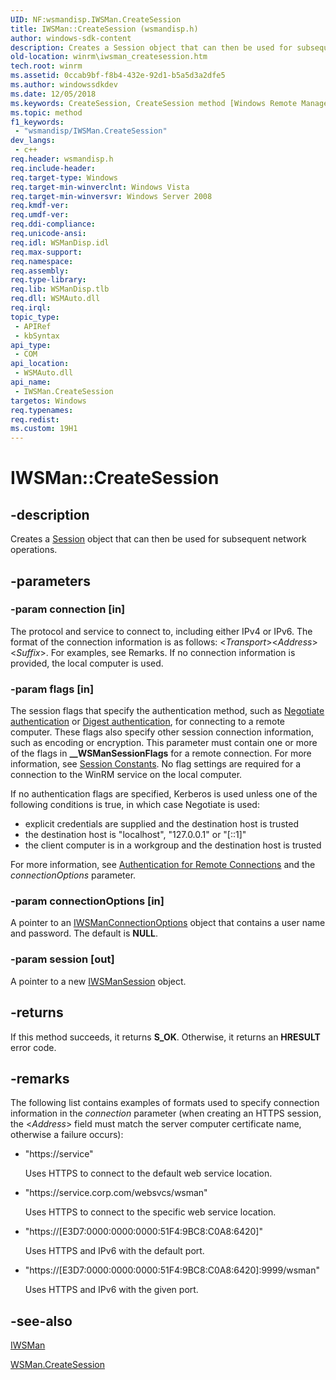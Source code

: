```yaml
---
UID: NF:wsmandisp.IWSMan.CreateSession
title: IWSMan::CreateSession (wsmandisp.h)
author: windows-sdk-content
description: Creates a Session object that can then be used for subsequent network operations.
old-location: winrm\iwsman_createsession.htm
tech.root: winrm
ms.assetid: 0ccab9bf-f8b4-432e-92d1-b5a5d3a2dfe5
ms.author: windowssdkdev
ms.date: 12/05/2018
ms.keywords: CreateSession, CreateSession method [Windows Remote Management], CreateSession method [Windows Remote Management],IWSMan interface, IWSMan interface [Windows Remote Management],CreateSession method, IWSMan.CreateSession, IWSMan::CreateSession, winrm.iwsman_createsession, wsmandisp/IWSMan::CreateSession
ms.topic: method
f1_keywords: 
 - "wsmandisp/IWSMan.CreateSession"
dev_langs:
 - c++
req.header: wsmandisp.h
req.include-header: 
req.target-type: Windows
req.target-min-winverclnt: Windows Vista
req.target-min-winversvr: Windows Server 2008
req.kmdf-ver: 
req.umdf-ver: 
req.ddi-compliance: 
req.unicode-ansi: 
req.idl: WSManDisp.idl
req.max-support: 
req.namespace: 
req.assembly: 
req.type-library: 
req.lib: WSManDisp.tlb
req.dll: WSMAuto.dll
req.irql: 
topic_type:
 - APIRef
 - kbSyntax
api_type:
 - COM
api_location:
 - WSMAuto.dll
api_name:
 - IWSMan.CreateSession
targetos: Windows
req.typenames: 
req.redist: 
ms.custom: 19H1
---
```


# IWSMan::CreateSession


## -description


Creates a <a href="https://docs.microsoft.com/windows/desktop/WinRM/session">Session</a> object that can then be used for subsequent network operations.


## -parameters




### -param connection [in]

The protocol and service to connect to, including either IPv4 or IPv6. The format of the connection information is as follows: &lt;<i>Transport</i>&gt;&lt;<i>Address</i>&gt;&lt;<i>Suffix</i>&gt;. For examples, see Remarks. If no connection information is provided, the local computer is used.


### -param flags [in]

The session flags that specify the authentication method, such as 
     <a href="https://docs.microsoft.com/windows/desktop/WinRM/windows-remote-management-glossary">Negotiate authentication</a> 
     or 
     <a href="https://docs.microsoft.com/windows/desktop/WinRM/windows-remote-management-glossary">Digest authentication</a>, 
     for connecting to a remote computer. These flags also specify other session connection information, such as 
     encoding or encryption. This parameter must contain one or more of the flags in 
     <b>__WSManSessionFlags</b> for a remote connection. For more information, see 
     <a href="https://docs.microsoft.com/windows/desktop/WinRM/session-constants">Session Constants</a>. No flag settings are required for a 
     connection to the WinRM service on the local computer.

If no  authentication flags are specified, Kerberos is used unless one of the following conditions is true, 
     in which case Negotiate is used:

<ul>
<li>explicit credentials are supplied and the destination host is trusted</li>
<li>the destination host is "localhost", "127.0.0.1" or "[::1]"</li>
<li>the client computer is in a workgroup and the destination host is trusted</li>
</ul>
For more information, see <a href="https://docs.microsoft.com/windows/desktop/WinRM/authentication-for-remote-connections">Authentication for Remote Connections</a> and the <i>connectionOptions</i> parameter.


### -param connectionOptions [in]

A pointer to an <a href="https://docs.microsoft.com/windows/desktop/api/wsmandisp/nn-wsmandisp-iwsmanconnectionoptions">IWSManConnectionOptions</a> object that contains a user name and password. The default is <b>NULL</b>.


### -param session [out]

A pointer to a new <a href="https://docs.microsoft.com/windows/desktop/api/wsmandisp/nn-wsmandisp-iwsmansession">IWSManSession</a> object.


## -returns



If this method succeeds, it returns <b xmlns:loc="http://microsoft.com/wdcml/l10n">S_OK</b>. Otherwise, it returns an <b xmlns:loc="http://microsoft.com/wdcml/l10n">HRESULT</b> error code.




## -remarks



The following list contains examples of formats used to specify connection information in the <i>connection</i> parameter (when creating an HTTPS session, the &lt;<i>Address</i>&gt; field must match the server computer certificate name, otherwise a failure occurs):

<ul>
<li>
"https://service"

Uses HTTPS to connect to the default web service location.

</li>
<li>
"https://service.corp.com/websvcs/wsman"

Uses HTTPS to connect to the specific web service location.

</li>
<li>
"https://[E3D7:0000:0000:0000:51F4:9BC8:C0A8:6420]"

Uses HTTPS and IPv6 with the default port.

</li>
<li>
"https://[E3D7:0000:0000:0000:51F4:9BC8:C0A8:6420]:9999/wsman"

Uses HTTPS and IPv6 with the given port.

</li>
</ul>



## -see-also




<a href="https://docs.microsoft.com/windows/desktop/api/wsmandisp/nn-wsmandisp-iwsman">IWSMan</a>



<a href="https://docs.microsoft.com/windows/desktop/WinRM/wsman-createsession">WSMan.CreateSession</a>
 

 

